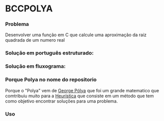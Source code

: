 # BCCPOLYA

### Problema
Desenvolver uma função em C que calcule uma aproximação da raiz quadrada de um numero real

### Solução em português estruturado:

### Solução em fluxograma:

### Porque Polya no nome do repositorio
Porque o "Polya" vem de [George Pólya](https://pt.wikipedia.org/wiki/George_P%C3%B3lya) que foi um grande matematico que comtribuiu muito para a [Heurística](https://pt.wikipedia.org/wiki/Heur%C3%ADstica) que consiste em um método que tem como objetivo encontrar soluções para uma problema.
### Uso 